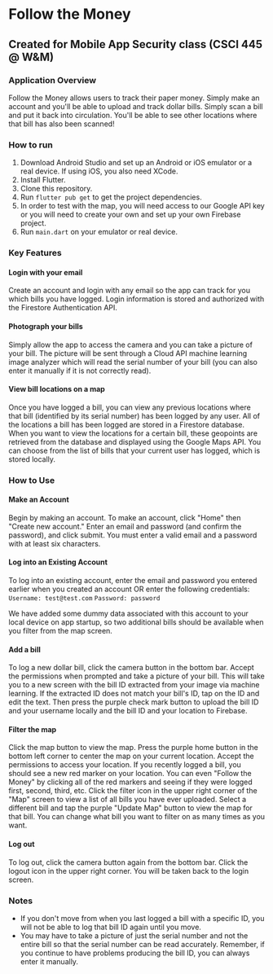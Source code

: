# Follow the Money 
## Created for Mobile App Security class (CSCI 445 @ W&M)

### Application Overview
Follow the Money allows users to track their paper money. Simply make an account and you'll be able to upload and track dollar bills. Simply scan a bill and put it back into circulation. You'll be able to see other locations where that bill has also been scanned!

### How to run
1. Download Android Studio and set up an Android or iOS emulator or a real device. If using iOS, you also need XCode. 
2. Install Flutter.
3. Clone this repository.
4. Run `flutter pub get` to get the project dependencies.
5. In order to test with the map, you will need access to our Google API key or you will need to create your own and set up your own Firebase project.
6. Run `main.dart` on your emulator or real device.

### Key Features
#### Login with your email
Create an account and login with any email so the app can track for you which bills you have logged. Login information is stored and authorized with the Firestore Authentication API.

#### Photograph your bills
Simply allow the app to access the camera and you can take a picture of your bill. The picture will be sent through a Cloud API machine learning image analyzer which will read the serial number of your bill (you can also enter it manually if it is not correctly read).

#### View bill locations on a map
Once you have logged a bill, you can view any previous locations where that bill (identified by its serial number) has been logged by any user. All of the locations a bill has been logged are stored in a Firestore database. When you want to view the locations for a certain bill, these geopoints are retrieved from the database and displayed using the Google Maps API. You can choose from the list of bills that your current user has logged, which is stored locally.

### How to Use
#### Make an Account
Begin by making an account. To make an account, click "Home" then "Create new account." Enter an email and password (and confirm the password), and click submit. You must enter a valid email and a password with at least six characters.

#### Log into an Existing Account
To log into an existing account, enter the email and password you entered earlier when you created an account OR enter the following credentials:
```Username: test@test.com```
```Password: password```

We have added some dummy data associated with this account to your local device on app startup, so two additional bills should be available when you filter from the map screen.

#### Add a bill
To log a new dollar bill, click the camera button in the bottom bar. Accept the permissions when prompted and take a picture of your bill. This will take you to a new screen with the bill ID extracted from your image via machine learning. If the extracted ID does not match your bill's ID, tap on the ID and edit the text. Then press the purple check mark button to upload the bill ID and your username locally and the bill ID and your location to Firebase. 

#### Filter the map
Click the map button to view the map. Press the purple home button in the bottom left corner to center the map on your current location. Accept the permissions to access your location. If you recently logged a bill, you should see a new red marker on your location. You can even "Follow the Money" by clicking all of the red markers and seeing if they were logged first, second, third, etc. Click the filter icon in the upper right corner of the "Map" screen to view a list of all bills you have ever uploaded. Select a different bill and tap the purple "Update Map" button to view the map for that bill. You can change what bill you want to filter on as many times as you want.

#### Log out
To log out, click the camera button again from the bottom bar. Click the logout icon in the upper right corner. You will be taken back to the login screen.

### Notes
- If you don't move from when you last logged a bill with a specific ID, you will not be able to log that bill ID again until you move.
- You may have to take a picture of just the serial number and not the entire bill so that the serial number can be read accurately. Remember, if you continue to have problems producing the bill ID, you can always enter it manually. 
